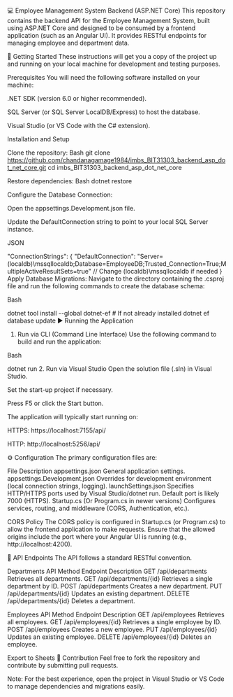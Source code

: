 💻 Employee Management System Backend (ASP.NET Core)
This repository contains the backend API for the Employee Management System, built using ASP.NET Core and designed to be consumed by a frontend application (such as an Angular UI). It provides RESTful endpoints for managing employee and department data.

🚀 Getting Started
These instructions will get you a copy of the project up and running on your local machine for development and testing purposes.

Prerequisites
You will need the following software installed on your machine:

.NET SDK (version 6.0 or higher recommended).

SQL Server (or SQL Server LocalDB/Express) to host the database.

Visual Studio (or VS Code with the C# extension).

Installation and Setup

Clone the repository:
Bash
git clone https://github.com/chandanagamage1984/imbs_BIT31303_backend_asp_dot_net_core.git
cd imbs_BIT31303_backend_asp_dot_net_core

Restore dependencies:
Bash
dotnet restore

Configure the Database Connection:

Open the appsettings.Development.json file.

Update the DefaultConnection string to point to your local SQL Server instance.

JSON

"ConnectionStrings": {
  "DefaultConnection": "Server=(localdb)\\mssqllocaldb;Database=EmployeeDB;Trusted_Connection=True;MultipleActiveResultSets=true"
  // Change (localdb)\\mssqllocaldb if needed
}
Apply Database Migrations:
Navigate to the directory containing the .csproj file and run the following commands to create the database schema:

Bash

dotnet tool install --global dotnet-ef # If not already installed
dotnet ef database update
▶️ Running the Application
1. Run via CLI (Command Line Interface)
Use the following command to build and run the application:

Bash

dotnet run
2. Run via Visual Studio
Open the solution file (.sln) in Visual Studio.

Set the start-up project if necessary.

Press F5 or click the Start button.

The application will typically start running on:

HTTPS: https://localhost:7155/api/

HTTP: http://localhost:5256/api/

⚙️ Configuration
The primary configuration files are:

File	Description
appsettings.json	General application settings.
appsettings.Development.json	Overrides for development environment (local connection strings, logging).
launchSettings.json	Specifies HTTP/HTTPS ports used by Visual Studio/dotnet run. Default port is likely 7000 (HTTPS).
Startup.cs	(Or Program.cs in newer versions) Configures services, routing, and middleware (CORS, Authentication, etc.).

CORS Policy
The CORS policy is configured in Startup.cs (or Program.cs) to allow the frontend application to make requests. Ensure that the allowed origins include the port where your Angular UI is running (e.g., http://localhost:4200).

🧱 API Endpoints
The API follows a standard RESTful convention.

Departments API
Method	Endpoint	Description
GET	/api/departments	Retrieves all departments.
GET	/api/departments/{id}	Retrieves a single department by ID.
POST	/api/departments	Creates a new department.
PUT	/api/departments/{id}	Updates an existing department.
DELETE	/api/departments/{id}	Deletes a department.

Employees API
Method	Endpoint	Description
GET	/api/employees	Retrieves all employees.
GET	/api/employees/{id}	Retrieves a single employee by ID.
POST	/api/employees	Creates a new employee.
PUT	/api/employees/{id}	Updates an existing employee.
DELETE	/api/employees/{id}	Deletes an employee.

Export to Sheets
🤝 Contribution
Feel free to fork the repository and contribute by submitting pull requests.

Note: For the best experience, open the project in Visual Studio or VS Code to manage dependencies and migrations easily.
